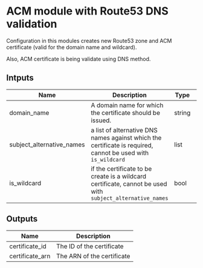 # ACM module with Route53 DNS validation

Configuration in this modules creates new Route53 zone and ACM certificate (valid for the domain name and wildcard).

Also, ACM certificate is being validate using DNS method.

## Intputs

| Name                      | Description                                                                                                  | Type   | Default  | Required |     |
| ------------------------- | ------------------------------------------------------------------------------------------------------------ | ------ | -------- | -------- | --- |
| domain_name               | A domain name for which the certificate should be issued.                                                    | string | `` | yes |
| subject_alternative_names | a list of alternative DNS names against which the certificate is required, cannot be used with `is_wildcard` | list   | []       | no       |
| is_wildcard               | if the certificate to be create is a wildcard certificate, cannot be used with `subject_alternative_names`   | bool   | no       | false    |

## Outputs

| Name            | Description                |
| --------------- | -------------------------- |
| certificate_id  | The ID of the certificate  |
| certificate_arn | The ARN of the certificate |
